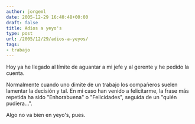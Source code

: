 ```yaml
---
author: jorgeml
date: 2005-12-29 16:40:48+00:00
draft: false
title: Adios a yeyo's
type: post
url: /2005/12/29/adios-a-yeyos/
tags:
- trabajo
---
```


Hoy ya he llegado al límite de aguantar a mi jefe y al gerente y he pedido la cuenta.

Normalmente cuando uno dimite de un trabajo los compañeros suelen lamentar la decisión y tal. En mi caso han venido a felicitarme, la frase más repetida ha sido "Enhorabuena" o "Felicidades", seguida de un "quién pudiera...".

Algo no va bien en yeyo's, pues.
